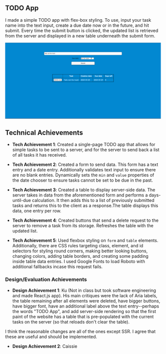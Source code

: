 ## TODO App

I made a simple TODO app with flex-box styling. To use, input your task name into the text input, create a due date now or in the future, and hit submit. Every time the submit button is clicked, the updated list is retrieved from the server and displayed in a new table underneath the submit form.

![Image of the website](./sample.png)

## Technical Achievements

- **Tech Achievement 1**: Created a single-page TODO app that allows for simple tasks to be sent to a server, and for the server to send back a list of all tasks it has received.

- **Tech Achievement 2**: Created a form to send data. This form has a text entry and a date entry. Additionally validates text input to ensure there are no blank entries. Dynamically sets the `min` and `value` properties of the date chooser to ensure tasks cannot be set to be due in the past.

- **Tech Achievement 3**: Created a table to display server-side data. The server takes in data from the aforementioned form and performs a days-until-due calculation. It then adds this to a list of previously submitted tasks and returns this to the client as a response.The table displays this data, one entry per row.

- **Tech Achievement 4**: Created buttons that send a delete request to the server to remove a task from its storage. Refreshes the table with the updated list.

- **Tech Achievement 5**: Used flexbox styling on `form` and `table` elements. Additionally, there are CSS rules targeting class, element, and id selectors for styling round corners, making better looking buttons, changing colors, adding table borders, and creating some padding inside table data entries. I used Google Fonts to load Roboto with additional fallbacks incase this request fails.

### Design/Evaluation Achievements

- **Design Achievement 1**: Ku (Not in class but took software engineering and made React.js app). His main critiques were the lack of Aria labels, the table remaining after all elements were deleted, have bigger buttons, have bigger font, have an additional label above the text entry--perhaps the words "TODO App", and add server-side rendering so that the first paint of the website has a table that is pre-populated with the current tasks on the server (so that reloads don't clear the table).

I think the reasonable changes are all of the ones except SSR. I agree that these are useful and should be implemented.

- **Design Achievement 2**: Caissie
